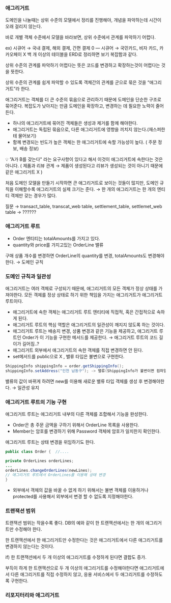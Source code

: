 ### 애그리거트

도메인을 나눌때는 상위 수준의 모델에서 정리를 진행해야, 개념을 파악하는데 시간이 오래 걸리지 않는다.

바로 개별 객체 수준에서 모델을 바라보면, 상위 수준에서 관계를 파악하기 어렵다.

ex) 시큐어 → 국내 결제, 해외 결제, 간편 결제 0  — 시큐어 → 국민카드, 비자 카드, 카카오페이 X
백 개 이상의 테이블을 ERD로 정리하면 보기 복잡함과 같다.

상위 수준의 관계를 파악하기 어렵다는 뜻은 코드를 변경하고 확장하는것이 어렵다는 것을 뜻한다.

상위 수준의 관계를 쉽게 파악할 수 있도록 객체간의 관계를 군으로 묶은 것을 “애그리거트”라 한다.

애그리거트는 객체를 더 큰 수준의 묶음으로 관리하기 때문에 도메인을 단순한 구조로 묶어준다.
복잡도가 낮아지는 만큼 도메인을 확장하고, 변경하는 데 필요한 노력이 줄어든다.

- 하나의 애그리거트에 묶어진 객체들은 생성과 제거를 함께 해야한다.
- 애그리거트는 독립된 묶음으로, 다른 애그리거트에 영향을 끼치지 않는다.(재스퍼한테 물어보기)
- 함께 변경되는 빈도가 높은 객체는 한 애그리거트에 속할 가능성이 높다. ( 주문 정보, 배송 정보)

💡 ”A가 B를 갖는다" 라는 요구사항이 있다고 해서 이것이 애그리거트에 속한다는 것은 아니다.
( 제품과 리뷰 관계 → 제품이 생성된다고 리뷰가 생성되는 것이 아니기 때문에 같은 애그리거트 X )

처음 도메인 모델을 만들기 시작하면 큰 애그리거트로 보이는 것들이 많지만, 도메인 규칙을 이해할수록 애그리거트의 실제 크기는 준다. → 한 개의 애그리거트는 한 개의 엔티티 객체만 갖는 경우가 많다.

질문 → transact_table, transcat_web table, settlement_table, settlemet_web table → ??????

### 애그리거트 루트

- Order 엔티티는 totalAmounts를 가지고 있다.
- quantity와 price를 가지고있는 OrderLine 밸류

구매 상품 개수를 변경하면 OrderLine의 quantity를 변경, totalAmounts도 변경해야한다.  → 도메인 규칙

### 도메인 규칙과 일관성

애그리거트는 여러 객체로 구성되기 때문에, 애그리거트의 모든 객체가 정상 상태를 가져야한다.
모든 객체를 정상 상태로 하기 위한 책임을 가지는 애그리거트가 애그리거트 루트이다.

- 애그리거트에 속한 객체는 애그리거트 루트 엔티티에 직접적, 혹은 간접적으로 속하게 된다.
- 애그리거트 루트의 핵심 역할은 애그리거트의 일관성이 깨지지 않도록 하는 것이다.
- 애그리거트 루트는 배송지 변경, 상품 변경과 같은 기능을 제공하고, 애그리거트 루트인 Order가 이 기능을 구현한 메서드를 제공한다. → 애그리거트 루트의 코드 길이가 길어짐..?
- 애그리거트 외부에서 애그리거트의 속한 객체를 직접 변경하면 안 된다.
- set메서드를 public으로 X , 밸류 타입은 불변으로 구현한다.

```java
ShippingInfo shippingInfo = order.getShippingInfo();
shippingInfo.setAddress("인천 남동구"); -> 밸류(ShippingInfo가 불변이면 컴파일 에러!)
```

밸류의 값이 바뀌게 하려면 new를 이용해 새로운 밸류 타입 객체를 생성 후 변경해야한다. → 일관성 유지

### 애그리거트 루트의 기능 구현

애그리거트 루트는 애그리거트 내부의 다른 객체를 조합해서 기능을 완성한다.

- Order은 총 주문 금액을 구하기 위해서 OrderLine 목록을 사용한다.
- Member는 암호를 변경하기 위해 Password 객체에 암호가 일치한지 확인한다.

애그리거트 루트는 상태 변경을 위임하기도 한다.

```java
public class Order {  //....

private OrderLines orderLines;
...
orderLines.changeOrderLines(newLines);
// 애그리거트 루트에서 OrderLines를 이용해 상태 변경
}
```

- 외부에서 객체의 값을 바꿀 수 없게 하기 위해서는 불변 객체를 이용하거나 protected를 사용해서 외부에서 변경 할 수 없도록 지정해야한다.

### 트랜잭션 범위

트랜잭션 범위는 작을수록 좋다. DB의 예와 같이 한 트랜잭션에서는 한 개의 애그리거트만 수정해야 한다.

한 트랜잭션에서 한 애그리거트만 수정한다는 것은 애그리거트에서 다른 애그리거트를 변경하지 않는다는 것이다.

if) 한 트랜잭션에서 두 개 이상의 애그리거트를 수정하게 된다면 결합도 증가.

부득이 하게 한 트랜잭션으로 두 개 이상의 애그리거트를 수정해야한다면 애그리거트에서 다른 애그리거트를 직접 수정하지 않고, 응용 서비스에서 두 애그리거트를 수정하도록 구현한다.

### 리포지터리와 애그리거트